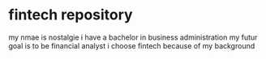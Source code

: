 # fintech repository
my nmae is nostalgie
i have a bachelor in business administration
my futur goal is to be financial analyst
i choose fintech because of my background


